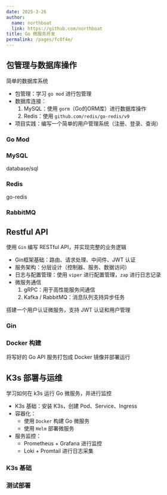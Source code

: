 ```yaml
---
date: 2025-3-26
author: 
  name: northboat
  link: https://github.com/northboat
title: Go 微服务开发
permalink: /pages/fc0f4e/
---
```


## 包管理与数据库操作

简单的数据库系统

- 包管理：学习 `go mod` 进行包管理
- 数据库连接：
  1. MySQL：使用 `gorm`（Go的ORM库）进行数据库操作
  2. Redis：使用 `github.com/redis/go-redis/v9`
- 项目实践：编写一个简单的用户管理系统（注册、登录、查询）

### Go Mod



### MySQL

database/sql

### Redis

go-redis

### RabbitMQ

## Restful API

使用 `Gin` 编写 RESTful API，并实现完整的业务逻辑

- Gin框架基础：路由、请求处理、中间件、JWT 认证
- 服务架构：分层设计（控制器、服务、数据访问）
- 日志与配置管理：使用 `viper` 进行配置管理，`zap` 进行日志记录
- 微服务通信
  1. gRPC：用于高性能服务间通信
  2. Kafka / RabbitMQ：消息队列支持异步任务

搭建一个用户认证微服务，支持 JWT 认证和用户管理

### Gin

### Docker 构建

将写好的 Go API 服务打包成 Docker 镜像并部署运行

## K3s 部署与运维

学习如何在 k3s 运行 Go 微服务，并进行监控

- K3s 基础：安装 K3s，创建 Pod、Service、Ingress
- 容器化：
  - 使用 `Docker` 构建 Go 微服务
  - 使用 `Helm` 部署微服务
- 服务监控：
  - Prometheus + Grafana 进行监控
  - Loki + Promtail 进行日志采集

### K3s 基础

### 测试部署

